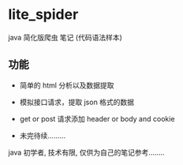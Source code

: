 # lite_spider
java 简化版爬虫 笔记 (代码语法样本)

## 功能

- 简单的 html 分析以及数据提取

- 模拟接口请求，提取 json 格式的数据

- get or post 请求添加 header or body and cookie

- 未完待续.........

java 初学者, 技术有限, 仅供为自己的笔记参考........
